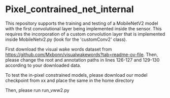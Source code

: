 # Pixel_contrained_net_internal


This repository supports the training and testing of a MobileNetV2 model with the first convolutional layer being implemented inside the sensor. This requires the incorporation of a custom convolution layer that is implemented inside MobileNetv2.py (look for the 'customConv2' class).

First download the visual wake words dataset from https://github.com/Mxbonn/visualwakewords?tab=readme-ov-file. Then, please change the root and annotation paths in lines 126-127 and 129-130 according to your downloaded data.

To test the in-pixel constrained models, please download our model checkpoint from xx and place the same in the home directory

Then, please run run_vww2.py
